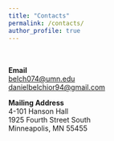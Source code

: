 ```yaml
---
title: "Contacts"
permalink: /contacts/
author_profile: true
---
```

\
\
**Email** \
[belch074@umn.edu](mailto:belch074@umn.edu) \
danielbelchior94@gmail.com

**Mailing Address** \
4-101 Hanson Hall \
1925 Fourth Street South \
Minneapolis, MN 55455

